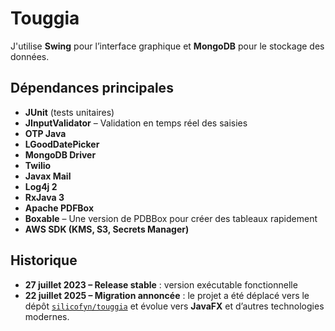 # Touggia

J'utilise **Swing** pour l’interface graphique et **MongoDB** pour le stockage des données.

## Dépendances principales

- **JUnit** (tests unitaires)
- **JInputValidator** – Validation en temps réel des saisies
- **OTP Java**
- **LGoodDatePicker** 
- **MongoDB Driver** 
- **Twilio** 
- **Javax Mail** 
- **Log4j 2**
- **RxJava 3** 
- **Apache PDFBox** 
- **Boxable** – Une version de PDBBox pour créer des tableaux rapidement
- **AWS SDK (KMS, S3, Secrets Manager)** 

## Historique

- **27 juillet 2023 – Release stable** :  version exécutable fonctionnelle 
- **22 juillet 2025 – Migration annoncée** : le projet a été déplacé vers le dépôt [`silicofyn/touggia`](https://github.com/silicofyn/touggia) et évolue vers **JavaFX** et d’autres technologies modernes.
